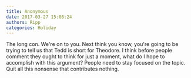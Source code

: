 ```yaml
---
title: Anonymous
date: 2017-03-27 15:08:24
authors: Ripp
categories: Holiday
---
```


 The long con. We're on to you. Next think you know, you're going to be trying to tell us that Tedd is short for Theodore. I think before people comment they ought to think for just a moment, what do I hope to accomplish with this argument? People need to stay focused on the topic. Quit all this nonsense that contributes nothing.
